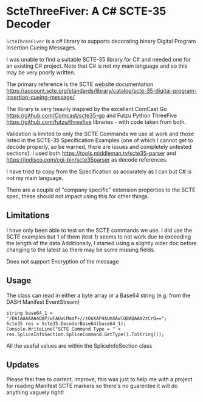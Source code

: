 # ScteThreeFiver: A C# SCTE-35 Decoder

`ScteThreeFiver` is a c# library to supports decorating binary Digital Program Insertion Cueing Messages.

I was unable to find a suitable SCTE-35 library for C# and needed one for an existing C# project. Note that C# 
is not my main language and so this may be very poorly written.

The primary reference is the SCTE website documentation https://account.scte.org/standards/library/catalog/scte-35-digital-program-insertion-cueing-message/

The library is very heavily inspired by the excellent ComCast Go https://github.com/Comcast/scte35-go and
Futzu Python ThreeFive https://github.com/futzu/threefive libraries - with code taken from both.

Validation is limited to only the SCTE Commands we use at work and those listed in the SCTE-35 Specification Examples 
(one of which I cannot get to decode properly, so be warned, there are issues and completely untested sections). I used both
https://tools.middleman.tv/scte35-parser and https://iodisco.com/cgi-bin/scte35parser as decode references.

I have tried to copy from the Specification as accurately as I can but C# is not my main language.

There are a couple of "company specific" extension properties to the SCTE spec, these should not impact using this for other things.

## Limitations
I have only been able to test on the SCTE commands we use. I did use the SCTE examples but 1 of them (test 1) seems to not work due to exceeding the length of the data
Additionally, I started using a slightly older doc before changing to the latest so there may be some missing fields.

Does not support Encryption of the message

## Usage
The class can read in either a byte array or a Base64 string (e.g. from the DASH Manifest EventStream)

```
string base64_1 = "/DAlAAAAAA4QAP/wFAUwLMaof+//z0uXAP4AUmXAwlQBAQAAm2zCrQ==";
Scte35 res = Scte35.DecoderBase64(base64_1);
Console.WriteLine("SCTE Command Type = " + res.SpliceInfoSection.SpliceCommand.GetType().ToString());

```
All the useful values are within the SpliceInfoSection class

## Updates
Please feel free to correct, improve, this was just to help me with a project for reading Manifest SCTE markers so there's no guarentee it will do anything vaguely right!








